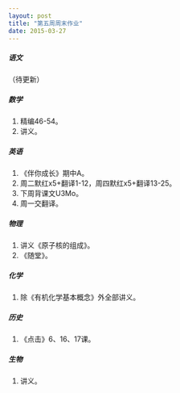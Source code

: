 ```yaml
---
layout: post
title: "第五周周末作业"
date: 2015-03-27
---
```


##### 语文
（待更新）

##### 数学
1. 精编46-54。
2. 讲义。

##### 英语
1. 《伴你成长》期中A。
2. 周二默红x5+翻译1-12，周四默红x5+翻译13-25。
3. 下周背课文U3Mo。
4. 周一交翻译。

##### 物理
1. 讲义《原子核的组成》。
2. 《随堂》。

##### 化学
1. 除《有机化学基本概念》外全部讲义。

##### 历史
1. 《点击》6、16、17课。

##### 生物
1. 讲义。